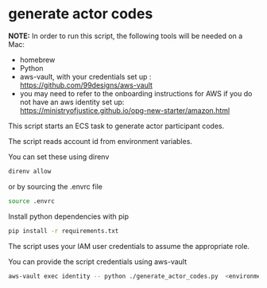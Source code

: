 # generate actor codes
**NOTE:** In order to run this script, the following tools will be needed on a Mac:
 - homebrew 
 - Python 
 - aws-vault, with your credentials set up : https://github.com/99designs/aws-vault  
 - you may need to refer to the onboarding instructions for AWS if you do not have an aws identity set up:  
  https://ministryofjustice.github.io/opg-new-starter/amazon.html

This script starts an ECS task to generate actor participant codes.

The script reads account id from environment variables.

You can set these using direnv

``` bash
direnv allow
```

 or by sourcing the .envrc file

``` bash
source .envrc
```

Install python dependencies with pip

``` bash
pip install -r requirements.txt
```

The script uses your IAM user credentials to assume the appropriate role.

You can provide the script credentials using aws-vault

``` bash
aws-vault exec identity -- python ./generate_actor_codes.py  <environment> <comma separated lpa uids>
```
